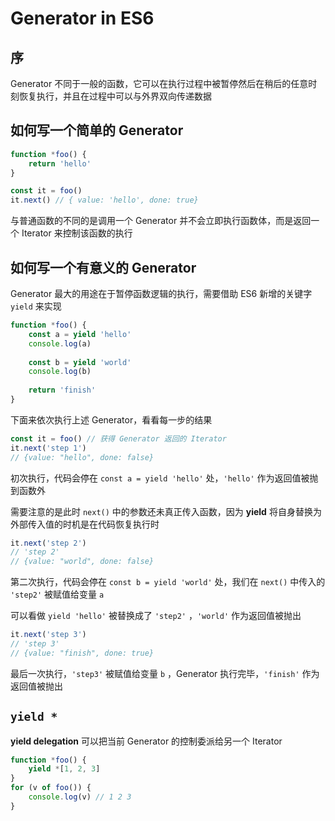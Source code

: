 # Generator in ES6
## 序
Generator 不同于一般的函数，它可以在执行过程中被暂停然后在稍后的任意时刻恢复执行，并且在过程中可以与外界双向传递数据

## 如何写一个简单的 Generator
```js
function *foo() {
	return 'hello'
}

const it = foo()
it.next() // { value: 'hello', done: true}
```
与普通函数的不同的是调用一个 Generator 并不会立即执行函数体，而是返回一个 Iterator 来控制该函数的执行

## 如何写一个有意义的 Generator
Generator 最大的用途在于暂停函数逻辑的执行，需要借助 ES6 新增的关键字 `yield` 来实现
```js
function *foo() {
	const a = yield 'hello'
	console.log(a)
	
	const b = yield 'world'
	console.log(b)
	
	return 'finish'
}
```
下面来依次执行上述 Generator，看看每一步的结果
```js
const it = foo() // 获得 Generator 返回的 Iterator
it.next('step 1')
// {value: "hello", done: false}
```
初次执行，代码会停在 `const a = yield 'hello'` 处，`'hello'` 作为返回值被抛到函数外

需要注意的是此时 `next()`  中的参数还未真正传入函数，因为 **yield** 将自身替换为外部传入值的时机是在代码恢复执行时
```js
it.next('step 2')
// 'step 2'
// {value: "world", done: false}
```
第二次执行，代码会停在 `const b = yield 'world'` 处，我们在 `next()` 中传入的 `'step2'` 被赋值给变量 `a`

可以看做 `yield 'hello'` 被替换成了 `'step2'` ，`'world'` 作为返回值被抛出
```js
it.next('step 3')
// 'step 3'
// {value: "finish", done: true}
```
最后一次执行，`'step3'` 被赋值给变量 `b` ，Generator 执行完毕，`'finish'` 作为返回值被抛出

## `yield *`
**yield delegation** 可以把当前 Generator 的控制委派给另一个 Iterator  
```js
function *foo() {
	yield *[1, 2, 3]
}
for (v of foo()) {
	console.log(v) // 1 2 3
}
```
